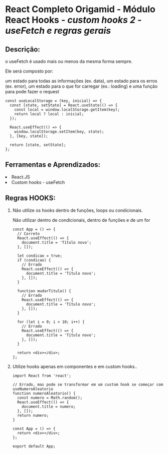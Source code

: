 # React Completo Origamid - Módulo React Hooks - <i>custom hooks 2 - useFetch e regras gerais</i>
## Descrição:
<p>o useFetch é usado mais ou menos da mesma forma sempre.</p> 
<p>Ele será composto por: </p>
 <p>um estado para todas as informações (ex. data), um estado para os erros (ex. error), um estado para o que for carregar (ex.: loading) e uma função para pode fazer o request </p>

```
const useLocalStorage = (key, inicial) => {
  const [state, setState] = React.useState(() => {
    const local = window.localStorage.getItem(key);
    return local ? local : inicial;
  });

  React.useEffect(() => {
    window.localStorage.setItem(key, state);
  }, [key, state]);

  return [state, setState];
};
```
## Ferramentas e Aprendizados:
<li>React.JS </li>
<li>Custom hooks - useFetch </li>


## Regras  HOOKS:
<ol>
<li>Não utilize os hooks dentro de funções, loops ou condicionais. </li>
<p>Não utilizar dentro de condicionais, dentro de funções e de um for</p>

```
const App = () => {
  // Correto
  React.useEffect(() => {
    document.title = 'Título novo';
  }, []);

  let condicao = true;
  if (condicao) {
    // Errado
    React.useEffect(() => {
      document.title = 'Título novo';
    }, []);
  }

  function mudarTitulo() {
    // Errado
    React.useEffect(() => {
      document.title = 'Título novo';
    }, []);
  }

  for (let i = 0; i < 10; i++) {
    // Errado
    React.useEffect(() => {
      document.title = 'Título novo';
    }, []);
  }

  return <div></div>;
};
```

<li>Utilize hooks apenas em componentes e em custom hooks.. </li>


```
import React from 'react';

// Errado, mas pode se transformar em um custom hook se começar com useNumeroAleatorio
function numeroAleatorio() {
  const numero = Math.random();
  React.useEffect(() => {
    document.title = numero;
  }, []);
  return numero;
}

const App = () => {
  return <div></div>;
};

export default App;
```
</ol>






